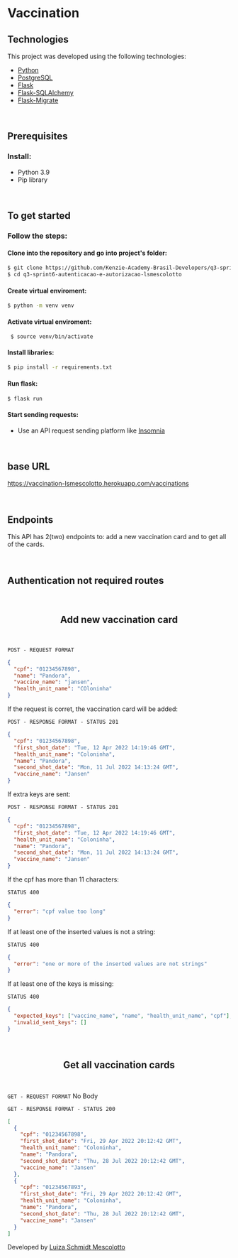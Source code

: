 # **Vaccination**

## **Technologies**

This project was developed using the following technologies:

- [Python](https://docs.python.org/3/)
- [PostgreSQL](https://www.postgresql.org/docs/)
- [Flask](https://flask.palletsprojects.com/en/2.1.x/)
- [Flask-SQLAlchemy](https://flask-sqlalchemy.palletsprojects.com/en/2.x/)
- [Flask-Migrate](https://flask-jwt-extended.readthedocs.io/en/stable/)

<br/>

## **Prerequisites**

### **Install**:

- Python 3.9
- Pip library

<br/>

## **To get started**

### **Follow the steps:**

#### Clone into the repository and go into project's folder:

```bash
$ git clone https://github.com/Kenzie-Academy-Brasil-Developers/q3-sprint6-autenticacao-e-autorizacao-lsmescolotto
$ cd q3-sprint6-autenticacao-e-autorizacao-lsmescolotto
```

#### Create virtual enviroment:

```bash
$ python -m venv venv
```

#### Activate virtual enviroment:

```
 $ source venv/bin/activate
```

#### Install libraries:

```bash
$ pip install -r requirements.txt
```

#### Run flask:

```bash
$ flask run
```

#### Start sending requests:

- Use an API request sending platform like [Insomnia](https://docs.insomnia.rest/#)

  <br/>

## **base URL**

https://vaccination-lsmescolotto.herokuapp.com/vaccinations

<br/>

## **Endpoints**

This API has 2(two) endpoints to: add a new vaccination card and to get all of the cards.

<br/>

## **Authentication not required routes**

<br/>
<h2 align ='center'> Add new vaccination card </h2>
<br/>
 
`POST - REQUEST FORMAT`
```json
{
  "cpf": "01234567898",
  "name": "Pandora",
  "vaccine_name": "jansen",
  "health_unit_name": "COloninha"
}
```
 
If the request is corret, the vaccination card will be added:
 
`POST - RESPONSE FORMAT - STATUS 201`
```json
{
  "cpf": "01234567898",
  "first_shot_date": "Tue, 12 Apr 2022 14:19:46 GMT",
  "health_unit_name": "Coloninha",
  "name": "Pandora",
  "second_shot_date": "Mon, 11 Jul 2022 14:13:24 GMT",
  "vaccine_name": "Jansen"
}
```
If extra keys are sent:

`POST - RESPONSE FORMAT - STATUS 201`

```json
{
  "cpf": "01234567898",
  "first_shot_date": "Tue, 12 Apr 2022 14:19:46 GMT",
  "health_unit_name": "Coloninha",
  "name": "Pandora",
  "second_shot_date": "Mon, 11 Jul 2022 14:13:24 GMT",
  "vaccine_name": "Jansen"
}
```

If the cpf has more than 11 characters:

`STATUS 400`

```json
{
  "error": "cpf value too long"
}
```

If at least one of the inserted values is not a string:

`STATUS 400`

```json
{
  "error": "one or more of the inserted values are not strings"
}
```

If at least one of the keys is missing:

`STATUS 400`

```json
{
  "expected_keys": ["vaccine_name", "name", "health_unit_name", "cpf"],
  "invalid_sent_keys": []
}
```

<br/>

<h2 align ='center'> Get all vaccination cards </h2>
<br/>

`GET - REQUEST FORMAT`
No Body

`GET - RESPONSE FORMAT - STATUS 200`

```json
[
  {
    "cpf": "01234567898",
    "first_shot_date": "Fri, 29 Apr 2022 20:12:42 GMT",
    "health_unit_name": "Coloninha",
    "name": "Pandora",
    "second_shot_date": "Thu, 28 Jul 2022 20:12:42 GMT",
    "vaccine_name": "Jansen"
  },
  {
    "cpf": "01234567893",
    "first_shot_date": "Fri, 29 Apr 2022 20:12:42 GMT",
    "health_unit_name": "Coloninha",
    "name": "Pandora",
    "second_shot_date": "Thu, 28 Jul 2022 20:12:42 GMT",
    "vaccine_name": "Jansen"
  }
]
```

Developed by [Luiza Schmidt Mescolotto](https://www.linkedin.com/in/luiza-schmidt-mescolotto/)
